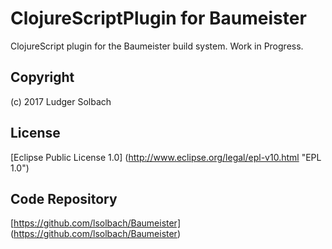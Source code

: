 ClojureScriptPlugin for Baumeister 
==================================

ClojureScript plugin for the Baumeister build system.
Work in Progress.

Copyright
---------
(c) 2017 Ludger Solbach

License
-------
[Eclipse Public License 1.0] (http://www.eclipse.org/legal/epl-v10.html "EPL 1.0")

Code Repository
---------------
[https://github.com/lsolbach/Baumeister] (https://github.com/lsolbach/Baumeister)

